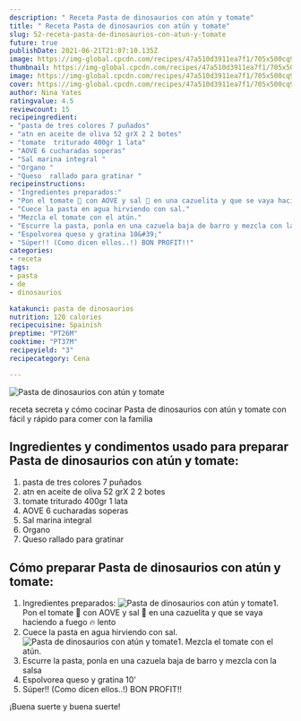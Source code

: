 ```yaml
---
description: " Receta Pasta de dinosaurios con atún y tomate"
title: " Receta Pasta de dinosaurios con atún y tomate"
slug: 52-receta-pasta-de-dinosaurios-con-atun-y-tomate
future: true
publishDate: 2021-06-21T21:07:10.135Z
image: https://img-global.cpcdn.com/recipes/47a510d3911ea7f1/705x500cq90/pasta-de-dinosaurios-con-atun-y-tomate-foto-principal.jpg
thumbnail: https://img-global.cpcdn.com/recipes/47a510d3911ea7f1/705x500cq90/pasta-de-dinosaurios-con-atun-y-tomate-foto-principal.jpg
image: https://img-global.cpcdn.com/recipes/47a510d3911ea7f1/705x500cq90/pasta-de-dinosaurios-con-atun-y-tomate-foto-principal.jpg
cover: https://img-global.cpcdn.com/recipes/47a510d3911ea7f1/705x500cq90/pasta-de-dinosaurios-con-atun-y-tomate-foto-principal.jpg
author: Nina Yates
ratingvalue: 4.5
reviewcount: 15
recipeingredient:
- "pasta de tres colores 7 puñados"
- "atn en aceite de oliva 52 grX 2 2 botes"
- "tomate  triturado 400gr 1 lata"
- "AOVE 6 cucharadas soperas"
- "Sal marina integral "
- "Organo "
- "Queso  rallado para gratinar "
recipeinstructions:
- "Ingredientes preparados:"
- "Pon el tomate 🍅 con AOVE y sal 🧂 en una cazuelita y que se vaya haciendo a fuego 🔥 lento"
- "Cuece la pasta en agua hirviendo con sal."
- "Mezcla el tomate con el atún."
- "Escurre la pasta, ponla en una cazuela baja de barro y mezcla con la salsa"
- "Espolvorea queso y gratina 10&#39;"
- "Súper!! (Como dicen ellos..!) BON PROFIT!!"
categories:
- receta
tags:
- pasta
- de
- dinosaurios

katakunci: pasta de dinosaurios 
nutrition: 120 calories
recipecuisine: Spainish
preptime: "PT26M"
cooktime: "PT37M"
recipeyield: "3"
recipecategory: Cena

---
```



![Pasta de dinosaurios con atún y tomate](https://img-global.cpcdn.com/recipes/47a510d3911ea7f1/705x500cq90/pasta-de-dinosaurios-con-atun-y-tomate-foto-principal.jpg)

receta secreta y cómo cocinar Pasta de dinosaurios con atún y tomate con fácil y rápido para comer con la familia

<!--inarticleads1-->

## Ingredientes y condimentos usado para preparar Pasta de dinosaurios con atún y tomate:

1. pasta de tres colores 7 puñados
1. atn en aceite de oliva 52 grX 2 2 botes
1. tomate  triturado 400gr 1 lata
1. AOVE 6 cucharadas soperas
1. Sal marina integral 
1. Organo 
1. Queso  rallado para gratinar 



<!--inarticleads2-->

## Cómo preparar Pasta de dinosaurios con atún y tomate:

1. Ingredientes preparados:
<img src="https://img-global.cpcdn.com/steps/26cd10aec2403069/160x128cq70/foto-del-paso-1-de-la-receta-pasta-de-dinosaurios-con-atun-y-tomate.jpg" alt="Pasta de dinosaurios con atún y tomate">1. Pon el tomate 🍅 con AOVE y sal 🧂 en una cazuelita y que se vaya haciendo a fuego 🔥 lento
1. Cuece la pasta en agua hirviendo con sal.
<img src="//assets-global.cpcdn.com/assets/icons/button_play-2c75c40dde080a61004c1f40b05d8f140eaff45d7e9e6481dc71c63d2e7c4909.png" alt="Pasta de dinosaurios con atún y tomate">1. Mezcla el tomate con el atún.
1. Escurre la pasta, ponla en una cazuela baja de barro y mezcla con la salsa
1. Espolvorea queso y gratina 10&#39;
1. Súper!! (Como dicen ellos..!) BON PROFIT!!



¡Buena suerte y buena suerte!

